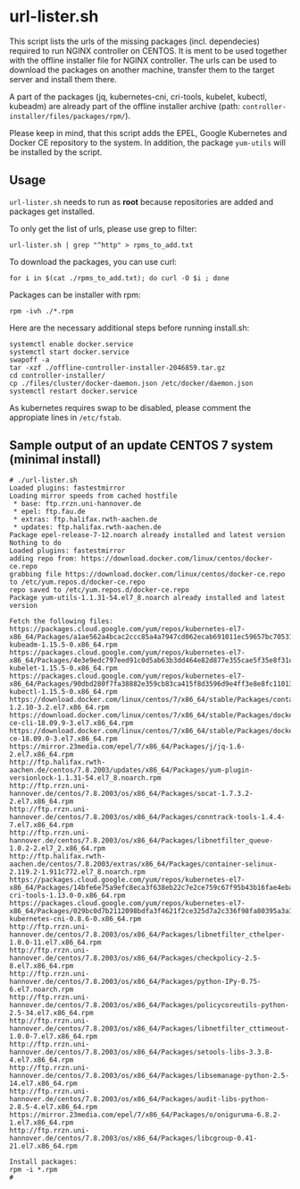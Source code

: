 # url-lister.sh

This script lists the urls of the missing packages (incl. dependecies) required to run NGINX controller on CENTOS. It is ment to be used together with the offline installer file for NGINX controller. The urls can be used to download the packages on another machine, transfer them to the target server and install them there.

A part of the packages (jq, kubernetes-cni, cri-tools, kubelet, kubectl, kubeadm) are already part of the offline installer archive (path: `controller-installer/files/packages/rpm/`). 

Please keep in mind, that this script adds the EPEL, Google Kubernetes and Docker CE repository to the system. In addition, the package `yum-utils` will be installed by the script. 

## Usage

`url-lister.sh` needs to run as **root** because repositories are added and packages get installed.

To only get the list of urls, please use grep to filter:

```url-lister.sh | grep "^http" > rpms_to_add.txt```

To download the packages, you can use curl:

```for i in $(cat ./rpms_to_add.txt); do curl -O $i ; done```

Packages can be installer with rpm:

```rpm -ivh ./*.rpm```

Here are the necessary additional steps before running install.sh:

```
systemctl enable docker.service
systemctl start docker.service
swapoff -a
tar -xzf ./offline-controller-installer-2046859.tar.gz
cd controller-installer/
cp ./files/cluster/docker-daemon.json /etc/docker/daemon.json
systemctl restart docker.service
```

As kubernetes requires swap to be disabled, please comment the appropiate lines in `/etc/fstab`.

## Sample output of an update CENTOS 7 system (minimal install)

```
# ./url-lister.sh
Loaded plugins: fastestmirror
Loading mirror speeds from cached hostfile
 * base: ftp.rrzn.uni-hannover.de
 * epel: ftp.fau.de
 * extras: ftp.halifax.rwth-aachen.de
 * updates: ftp.halifax.rwth-aachen.de
Package epel-release-7-12.noarch already installed and latest version
Nothing to do
Loaded plugins: fastestmirror
adding repo from: https://download.docker.com/linux/centos/docker-ce.repo
grabbing file https://download.docker.com/linux/centos/docker-ce.repo to /etc/yum.repos.d/docker-ce.repo
repo saved to /etc/yum.repos.d/docker-ce.repo
Package yum-utils-1.1.31-54.el7_8.noarch already installed and latest version

Fetch the following files:
https://packages.cloud.google.com/yum/repos/kubernetes-el7-x86_64/Packages/a1ae562a4bcac2ccc85a4a7947cd062ecab691011ec59657bc705318e7477143-kubeadm-1.15.5-0.x86_64.rpm
https://packages.cloud.google.com/yum/repos/kubernetes-el7-x86_64/Packages/4e3e9edc797eed91c0d5ab63b3dd464e82d877e355cae5f35e8f31c9e203658a-kubelet-1.15.5-0.x86_64.rpm
https://packages.cloud.google.com/yum/repos/kubernetes-el7-x86_64/Packages/90dbd280f7fa38882e359cb83ca415f8d3596d9e4ff3e8e8fc11013042a0c192-kubectl-1.15.5-0.x86_64.rpm
https://download.docker.com/linux/centos/7/x86_64/stable/Packages/containerd.io-1.2.10-3.2.el7.x86_64.rpm
https://download.docker.com/linux/centos/7/x86_64/stable/Packages/docker-ce-cli-18.09.9-3.el7.x86_64.rpm
https://download.docker.com/linux/centos/7/x86_64/stable/Packages/docker-ce-18.09.0-3.el7.x86_64.rpm
https://mirror.23media.com/epel/7/x86_64/Packages/j/jq-1.6-2.el7.x86_64.rpm
http://ftp.halifax.rwth-aachen.de/centos/7.8.2003/updates/x86_64/Packages/yum-plugin-versionlock-1.1.31-54.el7_8.noarch.rpm
http://ftp.rrzn.uni-hannover.de/centos/7.8.2003/os/x86_64/Packages/socat-1.7.3.2-2.el7.x86_64.rpm
http://ftp.rrzn.uni-hannover.de/centos/7.8.2003/os/x86_64/Packages/conntrack-tools-1.4.4-7.el7.x86_64.rpm
http://ftp.rrzn.uni-hannover.de/centos/7.8.2003/os/x86_64/Packages/libnetfilter_queue-1.0.2-2.el7_2.x86_64.rpm
http://ftp.halifax.rwth-aachen.de/centos/7.8.2003/extras/x86_64/Packages/container-selinux-2.119.2-1.911c772.el7_8.noarch.rpm
https://packages.cloud.google.com/yum/repos/kubernetes-el7-x86_64/Packages/14bfe6e75a9efc8eca3f638eb22c7e2ce759c67f95b43b16fae4ebabde1549f3-cri-tools-1.13.0-0.x86_64.rpm
https://packages.cloud.google.com/yum/repos/kubernetes-el7-x86_64/Packages/029bc0d7b2112098bdfa3f4621f2ce325d7a2c336f98fa80395a3a112ab2a713-kubernetes-cni-0.8.6-0.x86_64.rpm
http://ftp.rrzn.uni-hannover.de/centos/7.8.2003/os/x86_64/Packages/libnetfilter_cthelper-1.0.0-11.el7.x86_64.rpm
http://ftp.rrzn.uni-hannover.de/centos/7.8.2003/os/x86_64/Packages/checkpolicy-2.5-8.el7.x86_64.rpm
http://ftp.rrzn.uni-hannover.de/centos/7.8.2003/os/x86_64/Packages/python-IPy-0.75-6.el7.noarch.rpm
http://ftp.rrzn.uni-hannover.de/centos/7.8.2003/os/x86_64/Packages/policycoreutils-python-2.5-34.el7.x86_64.rpm
http://ftp.rrzn.uni-hannover.de/centos/7.8.2003/os/x86_64/Packages/libnetfilter_cttimeout-1.0.0-7.el7.x86_64.rpm
http://ftp.rrzn.uni-hannover.de/centos/7.8.2003/os/x86_64/Packages/setools-libs-3.3.8-4.el7.x86_64.rpm
http://ftp.rrzn.uni-hannover.de/centos/7.8.2003/os/x86_64/Packages/libsemanage-python-2.5-14.el7.x86_64.rpm
http://ftp.rrzn.uni-hannover.de/centos/7.8.2003/os/x86_64/Packages/audit-libs-python-2.8.5-4.el7.x86_64.rpm
https://mirror.23media.com/epel/7/x86_64/Packages/o/oniguruma-6.8.2-1.el7.x86_64.rpm
http://ftp.rrzn.uni-hannover.de/centos/7.8.2003/os/x86_64/Packages/libcgroup-0.41-21.el7.x86_64.rpm

Install packages:
rpm -i *.rpm
#
```